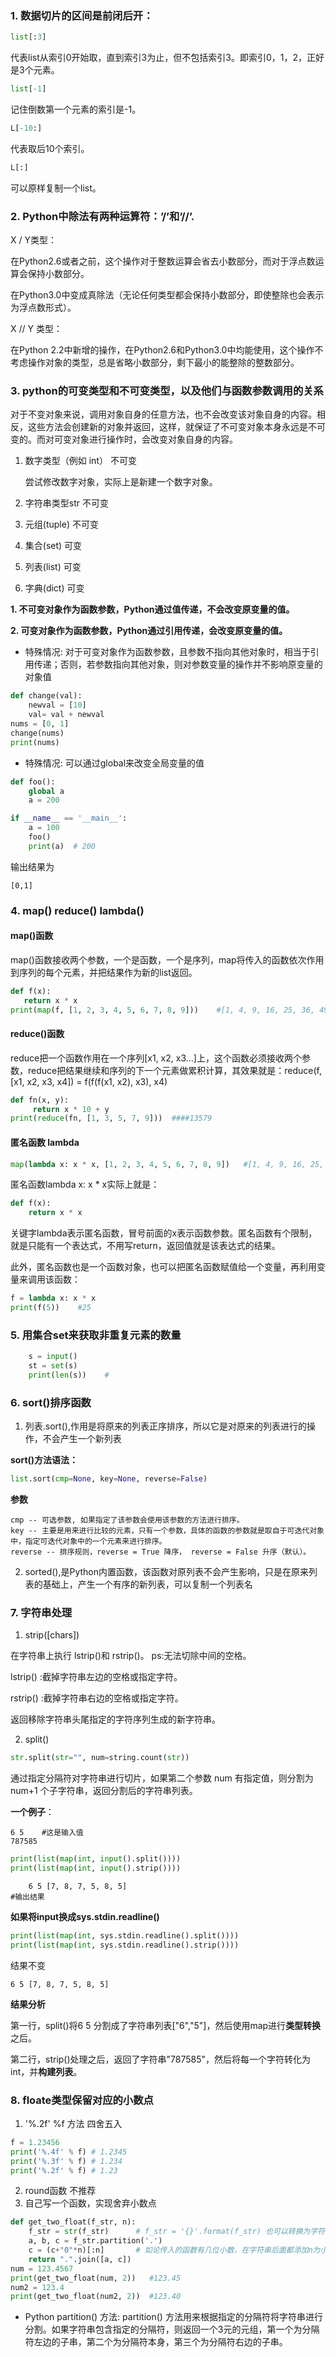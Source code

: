 ### 1. 数据切片的区间是**前闭后开**：
```python
list[:3]
```
代表list从索引0开始取，直到索引3为止，但不包括索引3。即索引0，1，2，正好是3个元素。
```python
list[-1]
```
记住倒数第一个元素的索引是-1。
```python
L[-10:]
```
代表取后10个索引。
```python
L[:]
```
可以原样复制一个list。
### 2. Python中除法有两种运算符：’/’和’//’. <br>

X / Y类型：<br>

在Python2.6或者之前，这个操作对于整数运算会省去小数部分，而对于浮点数运算会保持小数部分。<br>

在Python3.0中变成真除法（无论任何类型都会保持小数部分，即使整除也会表示为浮点数形式）。<br>

X // Y 类型：<br>

在Python 2.2中新增的操作，在Python2.6和Python3.0中均能使用，这个操作不考虑操作对象的类型，总是省略小数部分，剩下最小的能整除的整数部分。<br>

### 3. python的可变类型和不可变类型，以及他们与函数参数调用的关系

对于不变对象来说，调用对象自身的任意方法，也不会改变该对象自身的内容。相反，这些方法会创建新的对象并返回，这样，就保证了不可变对象本身永远是不可变的。而对可变对象进行操作时，会改变对象自身的内容。

1) 数字类型（例如 int） 不可变

    尝试修改数字对象，实际上是新建一个数字对象。

2) 字符串类型str 不可变

3) 元组(tuple) 不可变

4) 集合(set) 可变

5) 列表(list) 可变

6) 字典(dict) 可变

**1. 不可变对象作为函数参数，Python通过值传递，不会改变原变量的值。**

**2. 可变对象作为函数参数，Python通过引用传递，会改变原变量的值。**

   * 特殊情况: 对于可变对象作为函数参数，且参数不指向其他对象时，相当于引用传递；否则，若参数指向其他对象，则对参数变量的操作并不影响原变量的对象值
```python
def change(val):
    newval = [10]
    val= val + newval
nums = [0, 1]
change(nums)
print(nums)
```
  * 特殊情况: 可以通过global来改变全局变量的值
```python
def foo():
    global a
    a = 200

if __name__ == '__main__':
    a = 100
    foo()
    print(a)  # 200
```

输出结果为
```
[0,1]
```
### 4. map() reduce() lambda()

####  map()函数

map()函数接收两个参数，一个是函数，一个是序列，map将传入的函数依次作用到序列的每个元素，并把结果作为新的list返回。
  
 ```python
def f(x):
    return x * x
print(map(f, [1, 2, 3, 4, 5, 6, 7, 8, 9]))    #[1, 4, 9, 16, 25, 36, 49, 64, 81]
```
#### reduce()函数

reduce把一个函数作用在一个序列[x1, x2, x3...]上，这个函数必须接收两个参数，reduce把结果继续和序列的下一个元素做累积计算，其效果就是：reduce(f, [x1, x2, x3, x4]) = f(f(f(x1, x2), x3), x4)
```python
def fn(x, y):
     return x * 10 + y
print(reduce(fn, [1, 3, 5, 7, 9]))  ####13579
```
#### 匿名函数 lambda

```python
map(lambda x: x * x, [1, 2, 3, 4, 5, 6, 7, 8, 9])   #[1, 4, 9, 16, 25, 36, 49, 64, 81]
```
匿名函数lambda x: x * x实际上就是：
```python
def f(x):
    return x * x
```
关键字lambda表示匿名函数，冒号前面的x表示函数参数。匿名函数有个限制，就是只能有一个表达式，不用写return，返回值就是该表达式的结果。

此外，匿名函数也是一个函数对象，也可以把匿名函数赋值给一个变量，再利用变量来调用该函数：
```python
f = lambda x: x * x
print(f(5))    #25
```
### 5. 用集合set来获取非重复元素的数量

```python
    s = input()
    st = set(s)
    print(len(s))    #
```
### 6. sort()排序函数

1) 列表.sort(),作用是将原来的列表正序排序，所以它是对原来的列表进行的操作，不会产生一个新列表

**sort()方法语法：**
```python
list.sort(cmp=None, key=None, reverse=False)
```
**参数**
```
cmp -- 可选参数, 如果指定了该参数会使用该参数的方法进行排序。
key -- 主要是用来进行比较的元素，只有一个参数，具体的函数的参数就是取自于可迭代对象中，指定可迭代对象中的一个元素来进行排序。
reverse -- 排序规则，reverse = True 降序， reverse = False 升序（默认）。
```
2) sorted(),是Python内置函数，该函数对原列表不会产生影响，只是在原来列表的基础上，产生一个有序的新列表，可以复制一个列表名

### 7. 字符串处理

1) strip([chars])

在字符串上执行 lstrip()和 rstrip()。 ps:无法切除中间的空格。

lstrip() :截掉字符串左边的空格或指定字符。

rstrip() :截掉字符串右边的空格或指定字符。

返回移除字符串头尾指定的字符序列生成的新字符串。

2) split() 

```python
str.split(str="", num=string.count(str))
```

通过指定分隔符对字符串进行切片，如果第二个参数 num 有指定值，则分割为 num+1 个子字符串，返回分割后的字符串列表。

**一个例子**：
```
6 5    #这是输入值
787585
```
```python
print(list(map(int, input().split())))
print(list(map(int, input().strip())))
```
```
    6 5 [7, 8, 7, 5, 8, 5]   
#输出结果
```
**如果将input换成sys.stdin.readline()**
```python
print(list(map(int, sys.stdin.readline().split())))
print(list(map(int, sys.stdin.readline().strip())))
```
结果不变
```
6 5 [7, 8, 7, 5, 8, 5]   
```
**结果分析**

第一行，split()将6 5 分割成了字符串列表["6","5"]，然后使用map进行**类型转换**之后。

第二行，strip()处理之后，返回了字符串"787585"，然后将每一个字符转化为int，并**构建列表**。

### 8. floate类型保留对应的小数点
1. '%.2f' %f 方法  四舍五入
```python
f = 1.23456
print('%.4f' % f) # 1.2345
print('%.3f' % f) # 1.234
print('%.2f' % f) # 1.23
```
2. round函数 不推荐
3. 自己写一个函数，实现舍弃小数点
```python
def get_two_float(f_str, n):
    f_str = str(f_str)      # f_str = '{}'.format(f_str) 也可以转换为字符串
    a, b, c = f_str.partition('.')
    c = (c+"0"*n)[:n]       # 如论传入的函数有几位小数，在字符串后面都添加n为小数0
    return ".".join([a, c])
num = 123.4567
print(get_two_float(num, 2))   #123.45
num2 = 123.4
print(get_two_float(num2, 2))  #123.40
``` 
   * Python partition() 方法: partition() 方法用来根据指定的分隔符将字符串进行分割。如果字符串包含指定的分隔符，则返回一个3元的元组，第一个为分隔符左边的子串，第二个为分隔符本身，第三个为分隔符右边的子串。
